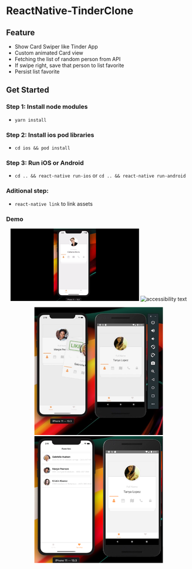 # ReactNative-TinderClone

## Feature

- Show Card Swiper like Tinder App
- Custom animated Card view
- Fetching the list of random person from API
- If swipe right, save that person to list favorite
- Persist list favorite

## Get Started

### Step 1: Install node modules
- `yarn install`
### Step 2: Install ios pod libraries
- `cd ios && pod install`
### Step 3: Run iOS or Android
- `cd .. && react-native run-ios` or `cd .. && react-native run-android`

### Aditional step: 
- `react-native link` to link assets

### Demo

<p align="center">
  <img src="https://github.com/trungnguyen22/ReactNative-TinderClone/blob/master/art/demogif2.gif" width="350" alt="accessibility text">
<img src="https://github.com/trungnguyen22/ReactNative-TinderClone/blob/master/art/demogif.gif" width="350" alt="accessibility text">
</p>

<p align="center">  
  <img src="https://github.com/trungnguyen22/ReactNative-TinderClone/blob/master/art/demo1.jpeg" width="350" alt="accessibility text">
  <img src="https://github.com/trungnguyen22/ReactNative-TinderClone/blob/master/art/demo2.png" width="350" title="hover text">
</p>


